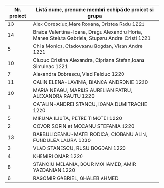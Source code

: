 | Nr. proiect | Listă nume, prenume membri echipă de proiect si grupa|
|-------------|---------------------------------------------|
|13|Alex Coresciuc,Mare Roxana, Cristea Radu 1221 |
|14| Braica Valentina-Ioana, Dragu Alexandru Horia, Manea Steluta Gabriela, Stuparu Andrei Cristi 1221 | 
|5|Chila Monica, Cladoveanu Bogdan, Visan Andrei 1221 |
|10| Ciubuc Cristina Alexandra, Cipriana Stefan,Ioana Simuleac 1221|
|7|Alexandra Dobrescu, Vlad Felciuc 1220|
|11|CALIN ELENA-LAVINIA, BIANCA ANDRONIE 1220|
|10|MARIA NEAGU, MARIUS AURELIAN PATRU, ALEXANDRA RAUTU 1220|
|1|CATALIN-ANDREI STANCU, IOANA DUMITRACHE 1220|
|5|MIRUNA ILIUTA, PETRE TIMOTEI 1220|
|2|COVOR SORIN et MOCANU STEFANIA 1220|
|13|BARBULICEANU-MATEI RODICA, CIOBANU ALIN, FUNDULEA LAURA 1220|
|3|VLAD STANESCU, RUSU BOGDAN 1220|
|4|KHEMIRI OMAR 1220|
|8|STANCIU MELANIA, BOUR MOHAMED, AMIR YAZDANIAN 1220|
|6|RAGOMIR GABRIEL, GHALEB AHMED|
